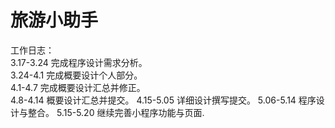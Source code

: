 # 旅游小助手
工作日志：  
3.17-3.24 完成程序设计需求分析。  
3.24-4.1  完成概要设计个人部分。  
4.1-4.7   完成概要设计汇总并修正。  
4.8-4.14  概要设计汇总并提交。
4.15-5.05 详细设计撰写提交。
5.06-5.14 程序设计与整合。
5.15-5.20 继续完善小程序功能与页面.

